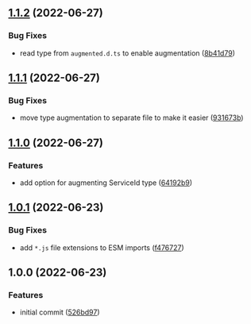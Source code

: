 ## [1.1.2](https://github.com/s-group-dev/react-usercentrics/compare/v1.1.1...v1.1.2) (2022-06-27)


### Bug Fixes

* read type from `augmented.d.ts` to enable augmentation ([8b41d79](https://github.com/s-group-dev/react-usercentrics/commit/8b41d79b3e62a37164db8aaebcfdf9ce591f9d55))

## [1.1.1](https://github.com/s-group-dev/react-usercentrics/compare/v1.1.0...v1.1.1) (2022-06-27)


### Bug Fixes

* move type augmentation to separate file to make it easier ([931673b](https://github.com/s-group-dev/react-usercentrics/commit/931673bc7cac2ae8db540da51999f54bb2c72dbe))

## [1.1.0](https://github.com/s-group-dev/react-usercentrics/compare/v1.0.1...v1.1.0) (2022-06-27)


### Features

* add option for augmenting ServiceId type ([64192b9](https://github.com/s-group-dev/react-usercentrics/commit/64192b9d2b9c0ccb3447a269cbfd891d6fbc7bc8))

## [1.0.1](https://github.com/s-group-dev/react-usercentrics/compare/v1.0.0...v1.0.1) (2022-06-23)


### Bug Fixes

* add `*.js` file extensions to ESM imports ([f476727](https://github.com/s-group-dev/react-usercentrics/commit/f4767274ddcbfe7a1639914109205eccae3412ff))

## 1.0.0 (2022-06-23)


### Features

* initial commit ([526bd97](https://github.com/s-group-dev/react-usercentrics/commit/526bd975dd894afba029ea5e1a567f4334909e8e))
